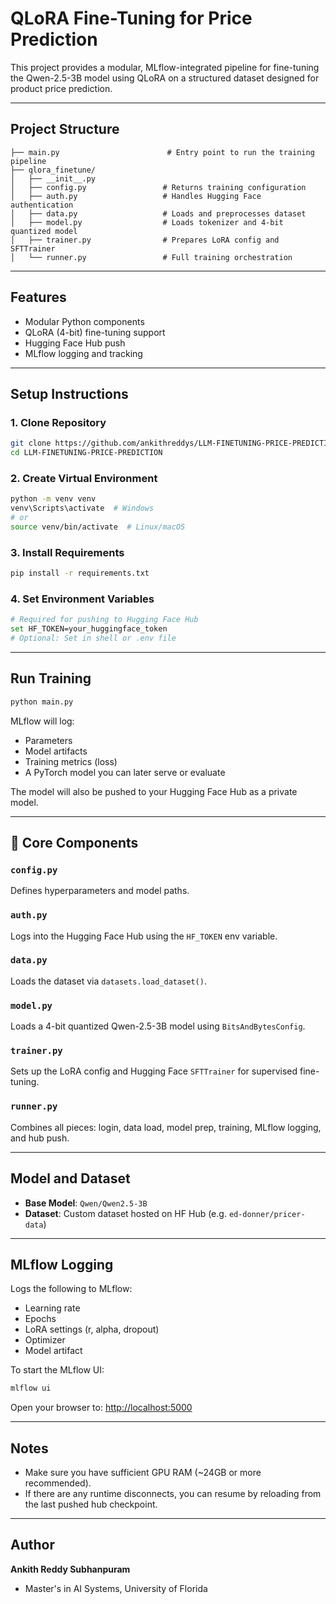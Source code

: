 # QLoRA Fine-Tuning for Price Prediction

This project provides a modular, MLflow-integrated pipeline for fine-tuning the Qwen-2.5-3B model using QLoRA on a structured dataset designed for product price prediction.

---

## Project Structure

```
├── main.py                        # Entry point to run the training pipeline
├── qlora_finetune/
│   ├── __init__.py
│   ├── config.py                 # Returns training configuration
│   ├── auth.py                   # Handles Hugging Face authentication
│   ├── data.py                   # Loads and preprocesses dataset
│   ├── model.py                  # Loads tokenizer and 4-bit quantized model
│   ├── trainer.py                # Prepares LoRA config and SFTTrainer
│   └── runner.py                 # Full training orchestration
```

---

## Features

* Modular Python components
* QLoRA (4-bit) fine-tuning support
* Hugging Face Hub push
* MLflow logging and tracking

---

## Setup Instructions

### 1. Clone Repository

```bash
git clone https://github.com/ankithreddys/LLM-FINETUNING-PRICE-PREDICTION.git
cd LLM-FINETUNING-PRICE-PREDICTION
```

### 2. Create Virtual Environment

```bash
python -m venv venv
venv\Scripts\activate  # Windows
# or
source venv/bin/activate  # Linux/macOS
```

### 3. Install Requirements

```bash
pip install -r requirements.txt
```

### 4. Set Environment Variables

```bash
# Required for pushing to Hugging Face Hub
set HF_TOKEN=your_huggingface_token
# Optional: Set in shell or .env file
```

---

## Run Training

```bash
python main.py
```

MLflow will log:

* Parameters
* Model artifacts
* Training metrics (loss)
* A PyTorch model you can later serve or evaluate

The model will also be pushed to your Hugging Face Hub as a private model.

---

## 🧠 Core Components

### `config.py`

Defines hyperparameters and model paths.

### `auth.py`

Logs into the Hugging Face Hub using the `HF_TOKEN` env variable.

### `data.py`

Loads the dataset via `datasets.load_dataset()`.

### `model.py`

Loads a 4-bit quantized Qwen-2.5-3B model using `BitsAndBytesConfig`.

### `trainer.py`

Sets up the LoRA config and Hugging Face `SFTTrainer` for supervised fine-tuning.

### `runner.py`

Combines all pieces: login, data load, model prep, training, MLflow logging, and hub push.

---

## Model and Dataset

* **Base Model**: `Qwen/Qwen2.5-3B`
* **Dataset**: Custom dataset hosted on HF Hub (e.g. `ed-donner/pricer-data`)

---

## MLflow Logging

Logs the following to MLflow:

* Learning rate
* Epochs
* LoRA settings (r, alpha, dropout)
* Optimizer
* Model artifact

To start the MLflow UI:

```bash
mlflow ui
```

Open your browser to: [http://localhost:5000](http://localhost:5000)

---

## Notes

* Make sure you have sufficient GPU RAM (\~24GB or more recommended).
* If there are any runtime disconnects, you can resume by reloading from the last pushed hub checkpoint.

---

## Author

**Ankith Reddy Subhanpuram**

* Master's in AI Systems, University of Florida
